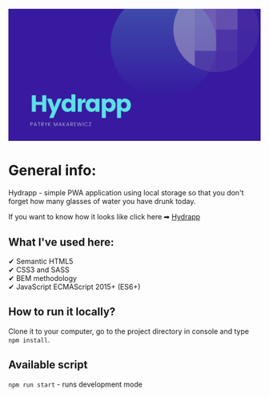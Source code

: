 ![cover](./gh/cover.png)

# General info:

Hydrapp - simple PWA application using local storage so that you don't forget how many glasses of water you have drunk today.

If you want to know how it looks like click here ➡ [Hydrapp](https://patryk-makarewicz.github.io/hydrapp/)

## What I've used here:

✔ Semantic HTML5 <br/>
✔ CSS3 and SASS <br/>
✔ BEM methodology <br/>
✔ JavaScript ECMAScript 2015+ (ES6+)

## How to run it locally?

Clone it to your computer, go to the project directory in console and type `npm install`.

## Available script

`npm run start` - runs development mode
